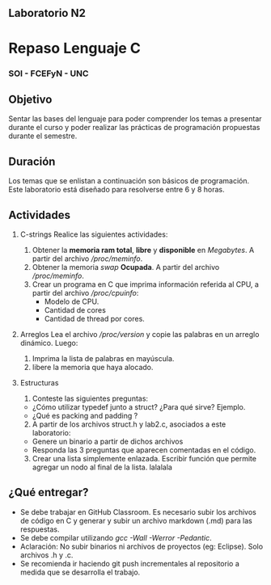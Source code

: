 ## Laboratorio N2
# Repaso Lenguaje C
### SOI - FCEFyN - UNC


## Objetivo
Sentar las bases del lenguaje para poder comprender los temas a presentar durante el curso y poder realizar las prácticas de programación propuestas durante el semestre.


## Duración
Los temas que se enlistan a continuación son básicos de programación. Este laboratorio está diseñado para resolverse entre 6 y 8 horas.


## Actividades
1. C-strings
Realice las siguientes actividades:
   1. Obtener la **memoria ram total**, **libre** y **disponible** en *Megabytes*. A partir del archivo */proc/meminfo*. 
   1. Obtener la memoria *swap* **Ocupada**. A partir del archivo */proc/meminfo*.
   1. Crear un programa en C que imprima información referida al CPU, a partir del archivo */proc/cpuinfo*:
       - Modelo de CPU.
       - Cantidad de cores 
       - Cantidad de thread por cores.

3. Arreglos
Lea el archivo */proc/version* y copie las palabras en un arreglo dinámico.
Luego:
   1. Imprima la lista de palabras en mayúscula. 
   2. libere la memoria que haya alocado.

4. Estructuras

   1. Conteste las siguientes preguntas:
     - ¿Cómo utilizar typedef junto a struct? ¿Para qué sirve? Ejemplo.
     - ¿Qué es packing and padding ?

   2. A partir de los archivos struct.h y lab2.c, asociados a este laboratorio:
     - Genere un binario a partir de dichos archivos
     - Responda las 3 preguntas que aparecen comentadas en el código.

   3. Crear una lista simplemente enlazada. Escribir función que permite agregar un nodo al final de la lista.
lalalala

## ¿Qué entregar?
- Se debe trabajar en GitHub Classroom. Es necesario subir los archivos de código en C y generar y subir un archivo markdown (.md) para las respuestas.
- Se debe compilar utilizando *gcc -Wall -Werror -Pedantic*.
- Aclaración: No subir binarios ni archivos de proyectos (eg: Eclipse). Solo archivos .h y .c.
- Se recomienda ir haciendo git push incrementales al repositorio a medida que se desarrolla el trabajo.
